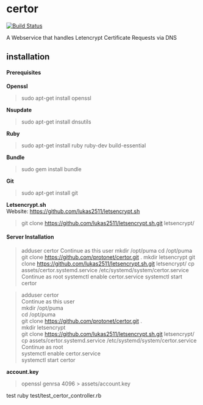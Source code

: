 # certor

[![Build Status](https://travis-ci.org/protonet/certor.svg?branch=master)](https://travis-ci.org/protonet/certor)

A Webservice that handles Letencrypt Certificate Requests via DNS

## installation

#### Prerequisites

**Openssl**  
> sudo apt-get install openssl

**Nsupdate**  
> sudo apt-get install dnsutils

**Ruby**  
> sudo apt-get install ruby ruby-dev build-essential

**Bundle**  
> sudo gem install bundle

**Git**  
> sudo apt-get install git

**Letsencrypt.sh**  
Website: https://github.com/lukas2511/letsencrypt.sh
> git clone https://github.com/lukas2511/letsencrypt.sh.git letsencrypt/


#### Server Installation

> adduser certor
Continue as this user
> mkdir /opt/puma
> cd /opt/puma
> git clone https://github.com/protonet/certor.git .
> mkdir letsencrypt
> git clone https://github.com/lukas2511/letsencrypt.sh.git letsencrypt/
> cp assets/certor.systemd.service /etc/systemd/system/certor.service
Continue as root
> systemctl enable certor.service
> systemctl start certor


> adduser certor  
Continue as this user  
> mkdir /opt/puma  
> cd /opt/puma  
> git clone https://github.com/protonet/certor.git .  
> mkdir letsencrypt  
> git clone https://github.com/lukas2511/letsencrypt.sh.git letsencrypt/  
> cp assets/certor.systemd.service /etc/systemd/system/certor.service  
Continue as root  
> systemctl enable certor.service  
> systemctl start certor  
  
**account.key** 
> openssl genrsa 4096 > assets/account.key

test
  ruby test/test_certor_controller.rb
